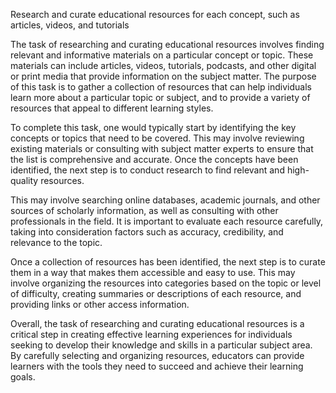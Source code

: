 Research and curate educational resources for each concept, such as articles, videos, and tutorials

The task of researching and curating educational resources involves finding relevant and informative materials on a particular concept or topic. These materials can include articles, videos, tutorials, podcasts, and other digital or print media that provide information on the subject matter. The purpose of this task is to gather a collection of resources that can help individuals learn more about a particular topic or subject, and to provide a variety of resources that appeal to different learning styles.

To complete this task, one would typically start by identifying the key concepts or topics that need to be covered. This may involve reviewing existing materials or consulting with subject matter experts to ensure that the list is comprehensive and accurate. Once the concepts have been identified, the next step is to conduct research to find relevant and high-quality resources.

This may involve searching online databases, academic journals, and other sources of scholarly information, as well as consulting with other professionals in the field. It is important to evaluate each resource carefully, taking into consideration factors such as accuracy, credibility, and relevance to the topic.

Once a collection of resources has been identified, the next step is to curate them in a way that makes them accessible and easy to use. This may involve organizing the resources into categories based on the topic or level of difficulty, creating summaries or descriptions of each resource, and providing links or other access information.

Overall, the task of researching and curating educational resources is a critical step in creating effective learning experiences for individuals seeking to develop their knowledge and skills in a particular subject area. By carefully selecting and organizing resources, educators can provide learners with the tools they need to succeed and achieve their learning goals.